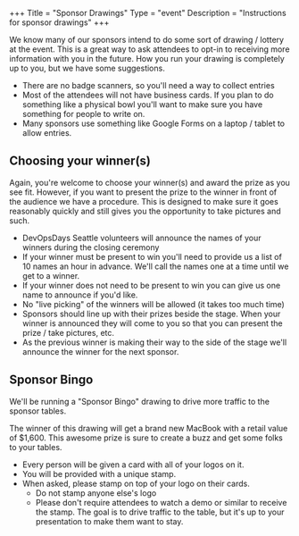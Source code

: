 +++
Title = "Sponsor Drawings"
Type = "event"
Description = "Instructions for sponsor drawings"
+++

We know many of our sponsors intend to do some sort of drawing / lottery at the event. This is a 
great way to ask attendees to opt-in to receiving more information with you in the future. How you
run your drawing is completely up to you, but we have some suggestions. 

* There are no badge scanners, so you'll need a way to collect entries
* Most of the attendees will not have business cards. If you plan to do something like a physical bowl you'll want to make sure you have something for people to write on. 
* Many sponsors use something like Google Forms on a laptop / tablet to allow entries.

Choosing your winner(s)
---

Again, you're welcome to choose your winner(s) and award the prize as you see fit. However, if you want to present the prize to the winner in front of the audience we have a procedure. This is designed to make sure it goes reasonably quickly and still gives you the opportunity to take pictures and such. 

* DevOpsDays Seattle volunteers will announce the names of your winners during the closing ceremony
* If your winner must be present to win you'll need to provide us a list of 10 names an hour in advance. We'll call the names one at a time until we get to a winner.
* If your winner does not need to be present to win you can give us one name to announce if you'd like.
* No "live picking" of the winners will be allowed (it takes too much time)
* Sponsors should line up with their prizes beside the stage. When your winner is announced they will come to you so that you can present the prize / take pictures, etc. 
* As the previous winner is making their way to the side of the stage we'll announce the winner for the next sponsor. 

Sponsor Bingo
---

We'll be running a "Sponsor Bingo" drawing to drive more traffic to the sponsor tables. 

The winner of this drawing will get a brand new MacBook with a retail value of $1,600. This awesome prize is sure to create a buzz and get some folks to your tables.

* Every person will be given a card with all of your logos on it. 
* You will be provided with a unique stamp. 
* When asked, please stamp on top of your logo on their cards.
    * Do not stamp anyone else's logo
    * Please don't require attendees to watch a demo or similar to receive the stamp. The goal is to drive traffic to the table, but it's up to your presentation to make them want to stay.
